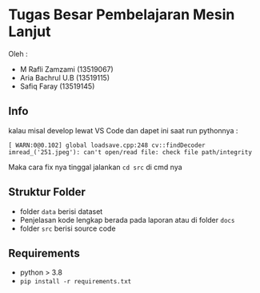 # Tugas Besar Pembelajaran Mesin Lanjut 

Oleh :

- M Rafli Zamzami (13519067)
- Aria Bachrul U.B (13519115)
- Safiq Faray (13519145)

## Info
kalau misal develop lewat VS Code dan dapet ini saat run pythonnya :
```
[ WARN:0@0.102] global loadsave.cpp:248 cv::findDecoder imread_('251.jpeg'): can't open/read file: check file path/integrity
```
Maka cara fix nya tinggal jalankan `cd src` di cmd nya

## Struktur Folder
- folder `data` berisi dataset
- Penjelasan kode lengkap berada pada laporan atau di folder `docs`
- folder `src` berisi source code

## Requirements
- python > 3.8
- `pip install -r requirements.txt`
